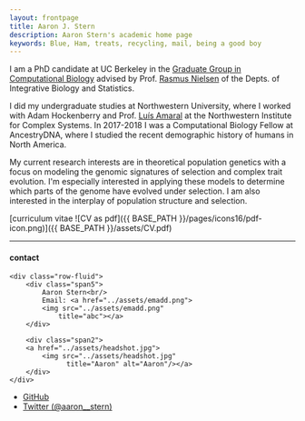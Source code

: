 ```yaml
---
layout: frontpage
title: Aaron J. Stern 
description: Aaron Stern's academic home page 
keywords: Blue, Ham, treats, recycling, mail, being a good boy
---
```

I am a PhD candidate at UC Berkeley in the <a href="https://ccb.berkeley.edu/academics/phd-in-computational-biology/">Graduate Group in Computational Biology</a> advised by Prof. <a href="http://www.nielsenlab.org/">Rasmus Nielsen</a> of the Depts. of Integrative Biology and Statistics. 

I did my undergraduate studies at Northwestern University, where I worked with Adam Hockenberry and Prof. <a href="https://amaral.northwestern.edu/">Luís Amaral</a> at the Northwestern Institute for Complex Systems. In 2017-2018 I was a Computational Biology Fellow at AncestryDNA, where I studied the recent demographic history of humans in North America. 

My current research interests are in theoretical population genetics with a focus on modeling the genomic signatures of selection and complex trait evolution. I'm especially interested in applying these models to determine which parts of the genome have evolved under selection. I am also interested in the interplay of population structure and selection. 

[curriculum vitae ![CV as pdf]({{ BASE_PATH }}/pages/icons16/pdf-icon.png)]({{ BASE_PATH }}/assets/CV.pdf)<br/>


---


<div class="container">
<h4><a name="contact"></a>contact</h4>

    <div class="row-fluid">
        <div class="span5">
            Aaron Stern<br/>
            Email: <a href="../assets/emadd.png">
			<img src="../assets/emadd.png"
				title="abc"></a>
        </div>

        <div class="span2">
        <a href="../assets/headshot.jpg">
            <img src="../assets/headshot.jpg"
                  title="Aaron" alt="Aaron"/></a>
        </div>
    </div>
</div>

<div class="navbar">
  <div class="navbar-inner">
      <ul class="nav">
          <li><a href="https://github.com/35ajstern">GitHub</a></li>
          <li><a href="https://twitter.com/aaron__stern">Twitter (@aaron__stern)</a></li>
      </ul>
  </div>
</div>
